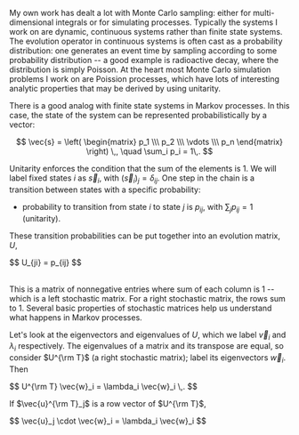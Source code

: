 <!--
.. title: Stochastic Matrices and Markov Chains
.. slug: stochastic-matrices-and-markov-chains
.. date: 2015-08-14 00:55:26 UTC-07:00
.. tags: mathjax, draft
.. category:
.. link:
.. description:
.. type: text
-->

My own work has dealt a lot with Monte Carlo sampling: either for multi-dimensional integrals or for simulating processes.  Typically the systems I work on are dynamic, continuous systems rather than finite state systems.  The evolution operator in continuous systems is often cast as a probability distribution: one generates an event time by sampling according to some probability distribution -- a good example is radioactive decay, where the distribution is simply Poisson.  At the heart most Monte Carlo simulation problems I work on are Poission processes, which have lots of interesting analytic properties that may be derived by using unitarity.

There is a good analog with finite state systems in Markov processes.  In this case, the state of the system can be represented probabilistically by a vector:

$$
\vec{s} = \left( \begin{matrix} p_1 \\\ p_2 \\\ \vdots \\\ p_n \end{matrix} \right) \,, \quad \sum_i p_i = 1\,.
$$

Unitarity enforces the condition that the sum of the elements is 1.  We will label fixed states $i$ as $\vec{s}_i$, with $(\vec{s}_i)_{j} = \delta_{ij}.$  One step in the chain is a transition between states with a specific probability:

   * probability to transition from state $i$ to state $j$ is $p_{ij}$, with $\sum_j p_{ij} = 1$ (unitarity).

These transition probabilities can be put together into an evolution matrix, $U$,

<div> $$
U_{ji} = p_{ij}
$$ </div>
<br>

This is a matrix of nonnegative entries where sum of each column is 1 -- which is a left stochastic matrix.  For a right stochastic matrix, the rows sum to 1.  Several basic properties of stochastic matrices help us understand what happens in Markov processes.

Let's look at the eigenvectors and eigenvalues of $U$, which we label $\vec{v}_i$ and $\lambda_i$ respectively.  The eigenvalues of a matrix and its transpose are equal, so consider $U^{\rm T}$ (a right stochastic matrix); label its eigenvectors $\vec{w}_i$.  Then

<div> $$
U^{\rm T} \vec{w}_i = \lambda_i \vec{w}_i \,.
$$ </div>

If $\vec{u}^{\rm T}_j$ is a row vector of $U^{\rm T}$,

<div> $$
\vec{u}_j \cdot \vec{w}_i = \lambda_i \vec{w}_i
$$ </div>
